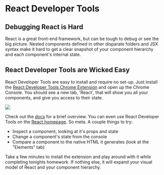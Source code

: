 # React Developer Tools

## Debugging React is Hard
React is a great front-end framework, but can be tough to debug or see the big picture. Nested components defined in other disparate folders and JSX syntax make it hard to get a clear snapshot of your component hierarchy and each component's internal state.

## React Developer Tools are Wicked Easy
React Developer Tools are easy to install and require no set-up. Just install the [React Developer Tools Chrome Extension](https://chrome.google.com/webstore/detail/react-developer-tools/) and open up the Chrome Console. You should see a new tab, 'React', that will show you all your components, and give you access to their state.

<img src="https://lh4.googleusercontent.com/RO9s2sb_dmJ3NZqSFIFwYzix16uJbk3WS91GRSIWkj_jjvXqpuOBZjnP8k5EFUIoT46ccSA39A=s640-h400-e365-rw"/>

Check out the [docs](https://github.com/facebook/react-devtools) for a brief overview. You can even use React Developer Tools on the [React homepage](https://facebook.github.io/react/). So meta. A couple things to try:
* Inspect a component, looking at it's props and state
* Change a component's state from the console
* Compare a component to the native HTML it generates (look at the "Elements" tab)

Take a few minutes to install the extension and play around with it while completing tonights homework. If nothing else, it will expand your visual model of React and your component hierarchy.
